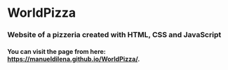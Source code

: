 # WorldPizza

### Website of a pizzeria created with HTML, CSS and JavaScript
#### You can visit the page from here: https://manueldilena.github.io/WorldPizza/.
